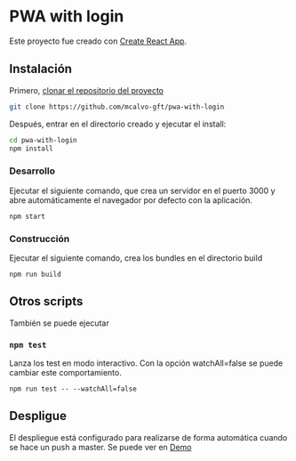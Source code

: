 # PWA with login

Este proyecto fue creado con [Create React App](https://github.com/facebook/create-react-app).

## Instalación

Primero, [clonar el repositorio del proyecto](https://github.com/mcalvo-gft/pwa-with-login)

```bash
git clone https://github.com/mcalvo-gft/pwa-with-login
```

Después, entrar en el directorio creado y ejecutar el install:

```bash
cd pwa-with-login
npm install
```

### Desarrollo

Ejecutar el siguiente comando, que crea un servidor en el puerto 3000 y abre automáticamente el navegador por defecto con la aplicación.

```
npm start
```

### Construcción

Ejecutar el siguiente comando, crea los bundles en el directorio build

```
npm run build
```

## Otros scripts

También se puede ejecutar

### `npm test`

Lanza los test en modo interactivo. Con la opción watchAll=false se puede cambiar este comportamiento.

```
npm run test -- --watchAll=false
```

## Despligue

El despliegue está configurado para realizarse de forma automática cuando se hace un push a master. Se puede ver en [Demo](https://pwa-bbva.web.app/)
